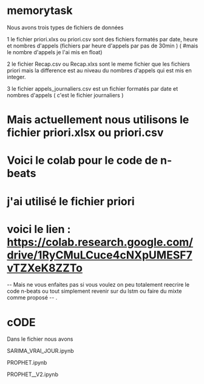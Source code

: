 # memorytask
Nous avons trois types de fichiers de données

1
le fichier priori.xlxs ou priori.csv sont des fichiers formatés par date, heure et nombres d'appels (fichiers par heure d'appels par pas de 30min ) ( #mais le nombre d'appels je l'ai mis en float) 

2
le fichier Recap.csv ou Recap.xlxs sont le meme fichier que les fichiers priori mais la difference est au niveau du nombres d'appels qui est mis en integer.

3
le fichier appels_journaliers.csv est un fichier formatés par date et nombres d'appels ( c'est le fichier journaliers )

# Mais actuellement nous utilisons le fichier priori.xlsx ou priori.csv

# Voici le colab pour le code de n-beats
# j'ai utilisé le fichier priori
# voici le lien : https://colab.research.google.com/drive/1RyCMuLCuce4cNXpUMESF7vTZXeK8ZZTo
-- Mais ne vous enfaites pas si vous voulez on peu totalement reecrire le code n-beats ou tout simplement revenir sur du lstm ou faire du mixte comme proposé -- .


# cODE

Dans le fichier nous avons 

SARIMA_VRAI_JOUR.ipynb

PROPHET.ipynb

PROPHET__V2.ipynb